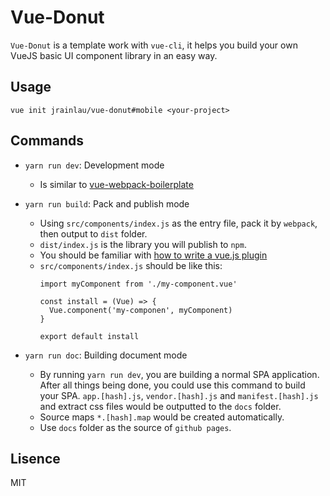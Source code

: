# Vue-Donut
`Vue-Donut` is a template work with `vue-cli`, it helps you build your own VueJS basic UI component library in an easy way.

## Usage
```
vue init jrainlau/vue-donut#mobile <your-project>
```

## Commands
- `yarn run dev`: Development mode
  - Is similar to [vue-webpack-boilerplate](https://github.com/vuejs-templates/webpack#whats-included) 

- `yarn run build`: Pack and publish mode
  - Using `src/components/index.js` as the entry file, pack it by `webpack`, then output to `dist` folder.
  - `dist/index.js` is the library you will publish to `npm`.
  -   You should be familiar with [how to write a vue.js plugin](https://vuejs.org/v2/guide/plugins.html#Writing-a-Plugin)
  - `src/components/index.js` should be like this: 
    ```
    import myComponent from './my-component.vue'

    const install = (Vue) => {
      Vue.component('my-componen', myComponent)
    }

    export default install

    ```
- `yarn run doc`: Building document mode
  - By running `yarn run dev`, you are building a normal SPA application. After all things being done, you could use this command to build your SPA. `app.[hash].js`, `vendor.[hash].js` and `manifest.[hash].js` and extract css files would be outputted to the `docs` folder.
  - Source maps `*.[hash].map` would be created automatically.
  - Use `docs` folder as the source of `github pages`.

## Lisence
MIT
